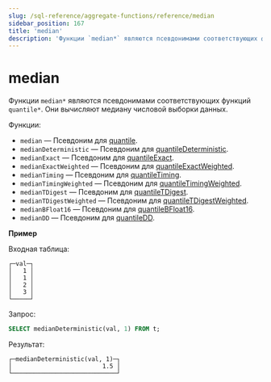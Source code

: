 ```yaml
---
slug: /sql-reference/aggregate-functions/reference/median
sidebar_position: 167
title: 'median'
description: 'Функции `median*` являются псевдонимами соответствующих функций `quantile*`. Они вычисляют медиану числовой выборки данных.'
---
```



# median

Функции `median*` являются псевдонимами соответствующих функций `quantile*`. Они вычисляют медиану числовой выборки данных.

Функции:

- `median` — Псевдоним для [quantile](/sql-reference/aggregate-functions/reference/quantile).
- `medianDeterministic` — Псевдоним для [quantileDeterministic](/sql-reference/aggregate-functions/reference/quantiledeterministic).
- `medianExact` — Псевдоним для [quantileExact](/sql-reference/aggregate-functions/reference/quantileexact#quantileexact).
- `medianExactWeighted` — Псевдоним для [quantileExactWeighted](/sql-reference/aggregate-functions/reference/quantileexactweighted).
- `medianTiming` — Псевдоним для [quantileTiming](/sql-reference/aggregate-functions/reference/quantiletiming).
- `medianTimingWeighted` — Псевдоним для [quantileTimingWeighted](/sql-reference/aggregate-functions/reference/quantiletimingweighted).
- `medianTDigest` — Псевдоним для [quantileTDigest](/sql-reference/aggregate-functions/reference/quantiletdigest).
- `medianTDigestWeighted` — Псевдоним для [quantileTDigestWeighted](/sql-reference/aggregate-functions/reference/quantiletdigestweighted).
- `medianBFloat16` — Псевдоним для [quantileBFloat16](/sql-reference/aggregate-functions/reference/quantilebfloat16).
- `medianDD` — Псевдоним для [quantileDD](/sql-reference/aggregate-functions/reference/quantileddsketch).

**Пример**

Входная таблица:

``` text
┌─val─┐
│   1 │
│   1 │
│   2 │
│   3 │
└─────┘
```

Запрос:

``` sql
SELECT medianDeterministic(val, 1) FROM t;
```

Результат:

``` text
┌─medianDeterministic(val, 1)─┐
│                         1.5 │
└─────────────────────────────┘
```
